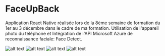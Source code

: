 # FaceUpBack
Application React Native réalisée lors de la 8ème semaine de formation du 1er au 3 décembre dans le cadre de ma formation. Utilisation de l'appareil photo du téléphone et Intégration de l'API Microsoft Azure de reconnaissance faciale: Face Detect.


![alt text](https://res.cloudinary.com/drchl4shw/image/upload/v1632407747/AppFace1_uv4zfk.png)
![alt text](https://res.cloudinary.com/drchl4shw/image/upload/v1632407747/AppFace2_khgmum.png)
![alt text](https://res.cloudinary.com/drchl4shw/image/upload/v1632407747/AppFace3_zjoq17.png)
![alt text](https://res.cloudinary.com/drchl4shw/image/upload/v1632407747/AppFace4_gxxxxs.png)





